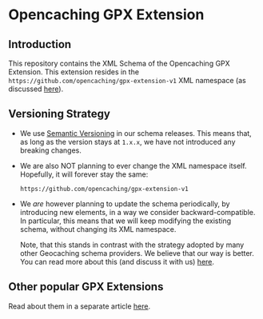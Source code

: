 Opencaching GPX Extension
=========================

Introduction
------------

This repository contains the XML Schema of the Opencaching GPX Extension.
This extension resides in the `https://github.com/opencaching/gpx-extension-v1`
XML namespace (as discussed [here](https://github.com/opencaching/gpx-extension-v1/issues/6)).


Versioning Strategy
-------------------

* We use [Semantic Versioning](http://semver.org/) in our schema releases. This
  means that, as long as the version stays at `1.x.x`, we have not introduced
  any breaking changes.

* We are also NOT planning to ever change the XML namespace itself. Hopefully,
  it will forever stay the same:

  ```
  https://github.com/opencaching/gpx-extension-v1
  ```

* We *are* however planning to update the schema periodically, by introducing
  new elements, in a way we consider backward-compatible. In particular, this
  means that we will keep modifying the existing schema, without changing its
  XML namespace.

  Note, that this stands in contrast with the strategy adopted by many other
  Geocaching schema providers. We believe that our way is better. You can read
  more about this (and discuss it with us)
  [here](https://github.com/opencaching/gpx-extension-v1/blob/master/all-these-namespaces.md).


Other popular GPX Extensions
----------------------------

Read about them in a separate article
[here](https://github.com/opencaching/gpx-extension-v1/blob/master/all-these-namespaces.md).
